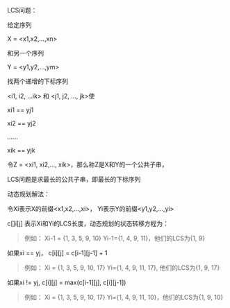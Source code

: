 LCS问题：

给定序列

X = <x1,x2,...,xn>

和另一个序列

Y = <y1,y2,...,ym>

 

找两个递增的下标序列

<i1, i2, ...ik> 和 <j1, j2, ..., jk>使

xi1 == yj1

xi2 == yj2

......

xik == yjk

令Z = <xi1, xi2,..., xik>，那么称Z是X和Y的一个公共子串，

LCS问题是求最长的公共子串，即最长的下标序列

 

动态规划解法：

令Xi表示X的前缀<x1,x2,...,xi>， Yi表示Y的前缀<y1,y2,...,yi>

c[]i[j] 表示Xi和Yi的LCS长度，动态规划的状态转移方程为：

> 例如： Xi-1 = {1, 3, 5, 9, 10}  Yi-1={1, 4, 9, 11}，他们的LCS为{1, 9}

如果xi == yj， c[i][j] = c[i-1][j-1] + 1 

> 例如： Xi = {1, 3, 5, 9, 10, 17}   Yi={1, 4, 9, 11, 17}, 他们的LCS为{1, 9, 17}

如果xi != yj,      c[i][j] = max(c[i-1][j], c[i][j-1])

> 例如： Xi = {1, 3, 5, 9, 10, 17}   Yi={1, 4, 9, 11, 10}，他们的LCS为{1, 9, 10}
